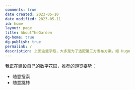 ```yaml
---
comments: true
date created: 2023-05-10
date modified: 2023-05-11
id: home
layout: page
title: AboutTheGarden
dg-home: true
dg-publish: true
permalink: /
description: 上面这些字段，大多是为了适配第三方发布方案，如 Hugo
---
```


我正在建设自己的数字花园，推荐的游览姿势：

- 随意搜索
- 随意跳转
